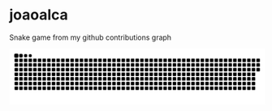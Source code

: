 # joaoalca

Snake game from my github contributions graph

![](https://github.com/joaoalca/joaoalca/raw/output/github-contribution-grid-snake.svg)
